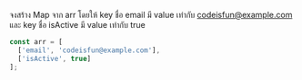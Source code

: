 
จงสร้าง Map จาก arr โดยให้ key ชื่อ email มี value เท่ากับ codeisfun@example.com และ key ชื่อ isActive มี value เท่ากับ true

```js
const arr = [
  ['email', 'codeisfun@example.com'],
  ['isActive', true]
];

```